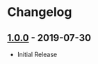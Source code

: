 # Changelog

## [1.0.0] - 2019-07-30

- Initial Release

[1.0.0]: https://github.com/joelwmale/php-ssl-certificate/compare/1.0.0...1.0.0.

